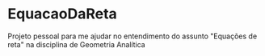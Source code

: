 # EquacaoDaReta
Projeto pessoal para me ajudar no entendimento do assunto "Equações de reta" na disciplina de Geometria Analítica
